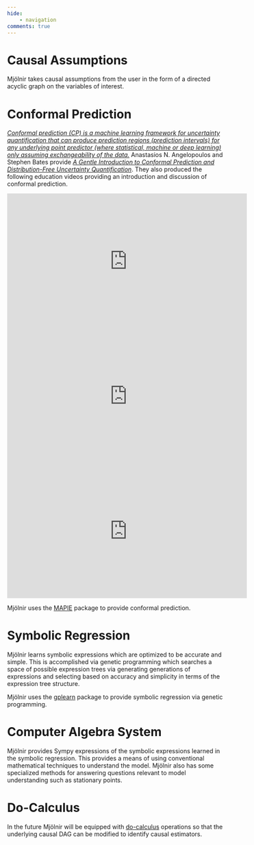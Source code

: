 ```yaml
---
hide: 
    - navigation
comments: true
---
```


# Causal Assumptions

Mjölnir takes causal assumptions from the user in the form of a directed acyclic graph on the variables of interest.

# Conformal Prediction

[*Conformal prediction (CP) is a machine learning framework for uncertainty quantification that can produce prediction regions (prediction intervals) for any underlying point predictor (where statistical, machine or deep learning) only assuming exchangeability of the data.*](https://en.wikipedia.org/wiki/Conformal_prediction) Anastasios N. Angelopoulos and Stephen Bates provide [*A Gentle Introduction to Conformal Prediction and Distribution-Free Uncertainty Quantification*](https://arxiv.org/abs/2107.07511). They also produced the following education videos providing an introduction and discussion of conformal prediction.

<iframe width="560" height="315" src="https://www.youtube.com/embed/nql000Lu_iE?si=5_xQ4VGE3p_SbB_-" title="YouTube video player" frameborder="0" allow="accelerometer; autoplay; clipboard-write; encrypted-media; gyroscope; picture-in-picture; web-share" allowfullscreen></iframe>

<iframe width="560" height="315" src="https://www.youtube.com/embed/TRx4a2u-j7M?si=z9KY4KmwrK5CuGBh" title="YouTube video player" frameborder="0" allow="accelerometer; autoplay; clipboard-write; encrypted-media; gyroscope; picture-in-picture; web-share" allowfullscreen></iframe>

<iframe width="560" height="315" src="https://www.youtube.com/embed/37HKrmA5gJE?si=CQInpwy_Kc91t_RL" title="YouTube video player" frameborder="0" allow="accelerometer; autoplay; clipboard-write; encrypted-media; gyroscope; picture-in-picture; web-share" allowfullscreen></iframe>

Mjölnir uses the [MAPIE](https://mapie.readthedocs.io/en/latest/) package to provide conformal prediction.

# Symbolic Regression

Mjölnir learns symbolic expressions which are optimized to be accurate and simple. This is accomplished via genetic programming which searches a space of possible expression trees via generating generations of expressions and selecting based on accuracy and simplicity in terms of the expression tree structure.

Mjölnir uses the [gplearn](https://gplearn.readthedocs.io/en/stable/) package to provide symbolic regression via genetic programming.

# Computer Algebra System

Mjölnir provides Sympy expressions of the symbolic expressions learned in the symbolic regression. This provides a means of using conventional mathematical techniques to understand the model. Mjölnir also has some specialized methods for answering questions relevant to model understanding such as stationary points.

# Do-Calculus

In the future Mjölnir will be equipped with [do-calculus](https://plato.stanford.edu/entries/causal-models/do-calculus.html) operations so that the underlying causal DAG can be modified to identify causal estimators.
